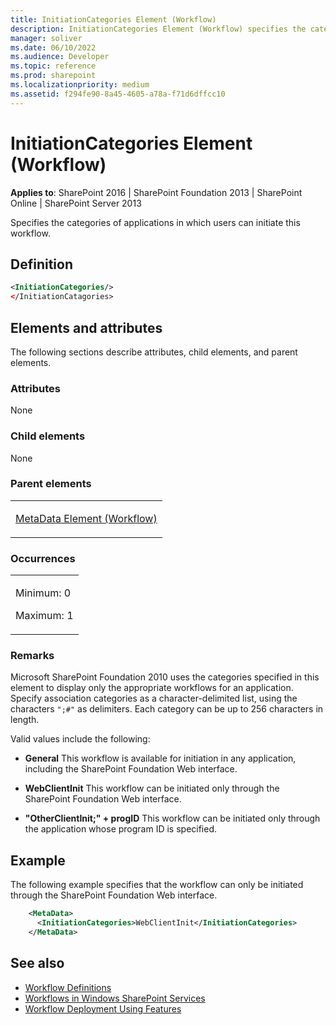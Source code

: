 ```yaml
---
title: InitiationCategories Element (Workflow)
description: InitiationCategories Element (Workflow) specifies the categories of applications in which users can initiate this workflow.
manager: soliver
ms.date: 06/10/2022
ms.audience: Developer
ms.topic: reference
ms.prod: sharepoint
ms.localizationpriority: medium
ms.assetid: f294fe90-8a45-4605-a78a-f71d6dffcc10
---
```



# InitiationCategories Element (Workflow)

**Applies to**: SharePoint 2016 | SharePoint Foundation 2013 | SharePoint Online | SharePoint Server 2013

Specifies the categories of applications in which users can initiate this workflow.

## Definition

```XML
<InitiationCategories/>
</InitiationCatagories>
```

## Elements and attributes

The following sections describe attributes, child elements, and parent elements.

### Attributes

None

### Child elements

None

### Parent elements

<table>
<colgroup>
<col width="100%" />
</colgroup>
<tbody>
<tr class="odd">
<td align="left"><p><a href="metadata-element-workflow.md">MetaData Element (Workflow)</a></p></td>
</tr>
</tbody>
</table>

### Occurrences

<table>
<colgroup>
<col width="100%" />
</colgroup>
<tbody>
<tr class="odd">
<td align="left"><p>Minimum: 0</p>
<p>Maximum: 1</p></td>
</tr>
</tbody>
</table>


### Remarks

Microsoft SharePoint Foundation 2010 uses the categories specified in this element to display only the appropriate workflows for an application. Specify association categories as a character-delimited list, using the characters `";#"` as delimiters. Each category can be up to 256 characters in length.

Valid values include the following:

- **General** This workflow is available for initiation in any application, including the SharePoint Foundation Web interface.

- **WebClientInit** This workflow can be initiated only through the SharePoint Foundation Web interface.

- **"OtherClientInit;" + progID** This workflow can be initiated only through the application whose program ID is specified.


## Example

The following example specifies that the workflow can only be initiated through the SharePoint Foundation Web interface.

```XML
    <MetaData>
      <InitiationCategories>WebClientInit</InitiationCategories>
    </MetaData>
```

## See also

- [Workflow Definitions](workflow-definitions.md)
- [Workflows in Windows SharePoint Services](https://msdn.microsoft.com/library/be0888d4-20b2-4d39-bf28-2d8a71829d8e(Office.15).aspx)
- [Workflow Deployment Using Features](https://msdn.microsoft.com/library/ad294f09-483d-4e87-bd19-fa37795ed558(Office.15).aspx)









